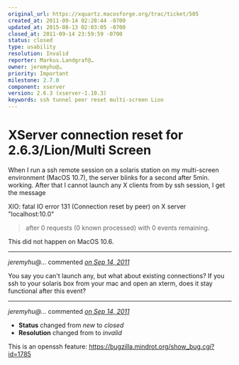 ```yaml
---
original_url: https://xquartz.macosforge.org/trac/ticket/505
created_at: 2011-09-14 02:28:44 -0700
updated_at: 2015-08-13 02:03:05 -0700
closed_at: 2011-09-14 23:59:59 -0700
status: closed
type: usability
resolution: Invalid
reporter: Markus.Landgraf@…
owner: jeremyhu@…
priority: Important
milestone: 2.7.0
component: xserver
version: 2.6.3 (xserver-1.10.3)
keywords: ssh tunnel peer reset multi-screen Lion
---
```


XServer connection reset for 2.6.3/Lion/Multi Screen
====================================================


When I run a ssh remote session on a solaris station on my multi-screen environment (MacOS 10.7), the server blinks for a second after 5min. working. After that I cannot launch any X clients from by ssh session, I get the message

XIO: fatal IO error 131 (Connection reset by peer) on X server "localhost:10.0"

> after 0 requests (0 known processed) with 0 events remaining.

This did not happen on MacOS 10.6.



---

*jeremyhu@…* commented *[on Sep 14, 2011](https://xquartz.macosforge.org/trac/ticket/505#comment:1 "September 14, 2011 at 4:52 PM PDT")*

You say you can't launch any, but what about existing connections? If you ssh to your solaris box from your mac and open an xterm, does it stay functional after this event?



---

*jeremyhu@…* commented *[on Sep 14, 2011](https://xquartz.macosforge.org/trac/ticket/505#comment:2 "September 14, 2011 at 11:59 PM PDT")*

-   **Status** changed from *new* to *closed*
-   **Resolution** changed from to *invalid*

This is an openssh feature:
<https://bugzilla.mindrot.org/show_bug.cgi?id=1785>



